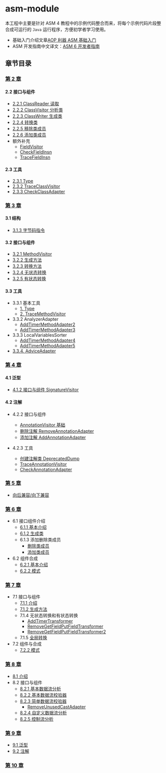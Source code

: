 # asm-module
本工程中主要是针对 ASM 4 教程中的示例代码整合而来，将每个示例代码片段整合成可运行的 `Java` 运行程序，方便初学者学习使用。
- 基础入门介绍文章[AOP 利器 ASM 基础入门](doc/blog/AOP%20利器%20ASM%20基础入门.md)
- ASM 开发指南中文译文：[ASM 6 开发者指南](doc/ASM6%20开发者指南/ASM%206%20开发者指南.md)

## 章节目录

### [第 2 章](asm_example/src/main/java/com/andoter/asm_example/part2)
#### 2.2 接口与组件
- [2.2.1 ClassReader 读取](asm_example/src/main/java/com/andoter/asm_example/part2/ClassReaderDemo.kt)
- [2.2.2 ClassVisitor 分析类](asm_example/src/main/java/com/andoter/asm_example/part2/ClassPrintVisitor.kt)
- [2.2.3 ClassWriter 生成类](asm_example/src/main/java/com/andoter/asm_example/part2/ClassWriteDemo.kt)
- [2.2.4 转换类](asm_example/src/main/java/com/andoter/asm_example/part2/ConvertDemo.kt)
- [2.2.5 移除类成员](asm_example/src/main/java/com/andoter/asm_example/part2/RemoveDebugDemo.kt)
- [2.2.6 添加类成员](asm_example/src/main/java/com/andoter/asm_example/part2/AddFieldDemo.kt)
- 额外补充
    - [FieldVisitor](asm_example/src/main/java/com/andoter/asm_example/field/FieldVisitorDemo.kt)
    - [CheckFieldInsn](asm_example/src/main/java/com/andoter/asm_example/field/CheckFieldInsn.kt)
    - [TraceFieldInsn](asm_example/src/main/java/com/andoter/asm_example/field/TraceFieldInsn.kt)

#### 2.3 工具
- [2.3.1 Type](asm_example/src/main/java/com/andoter/asm_example/part2/TypeDemo.kt)
- [2.3.2 TraceClassVisitor](asm_example/src/main/java/com/andoter/asm_example/part2/TraceClassVisitorDemo.kt)
- [2.3.3 CheckClassAdapter](asm_example/src/main/java/com/andoter/asm_example/part2/CheckClassAdapterDemo.kt)

### [第 3 章](MethodVisitor)
#### 3.1 结构
- [3.1.3 字节码指令](asm_example/src/main/java/com/andoter/asm_example/part3/字节码指令)

#### 3.2 接口与组件
- [3.2.1 MethodVisitor](asm_example/src/main/java/com/andoter/asm_example/part3/MethodPrint.kt)
- [3.2.2 生成方法](asm_example/src/main/java/com/andoter/asm_example/part3/GenerateMethod.kt)
- [3.2.3 转换方法](asm_example/src/main/java/com/andoter/asm_example/part3/RemoveNopAdapter.kt)
- [3.2.4 无状态转换](asm_example/src/main/java/com/andoter/asm_example/part3/AddTimerAdapter.kt)
- [3.2.5 有状态转换](asm_example/src/main/java/com/andoter/asm_example/part3/RemoveAddZeroAdapter.kt)

#### 3.3 工具
- 3.3.1 基本工具
    - [1. Type](asm_example/src/main/java/com/andoter/asm_example/part3/TypeDemo.kt)
    - [2. TraceMethodVisitor](asm_example/src/main/java/com/andoter/asm_example/part3/TraceMethodVisitorDemo.kt)
- 3.3.2 AnalyzerAdapter
    - [AddTimerMethodAdapter2](asm_example/src/main/java/com/andoter/asm_example/part3/AddTimerAdapter2.kt)
    - [AddTimerMethodAdapter3](asm_example/src/main/java/com/andoter/asm_example/part3/AddTimerAdapter3.kt)
- 3.3.3 LocalVariablesSorter
    - [AddTimerMethodAdapter4](asm_example/src/main/java/com/andoter/asm_example/part3/AddTimerAdapter4.kt)
    - [AddTimerMethodAdapter5](asm_example/src/main/java/com/andoter/asm_example/part3/AddTimerAdapter5.kt)
- [3.3.4. AdviceAdapter](asm_example/src/main/java/com/andoter/asm_example/part3/AddTimerAdapter6.kt)

### [第 4 章](asm_example/src/main/java/com/andoter/asm_example/part4)
#### 4.1 泛型
- [4.1.2 接口与组件 SignatureVisitor](asm_example/src/main/java/com/andoter/asm_example/part4/SignatureGeneric.kt)

#### 4.2 注解
- 4.2.2 接口与组件
    - [AnnotationVisitor 基础](asm_example/src/main/java/com/andoter/asm_example/part4/AnnotationPrinter.kt)
    - [删除注解 RemoveAnnotationAdapter](asm_example/src/main/java/com/andoter/asm_example/part4/AnnotationDemo.kt)
    - [添加注解 AddAnnotationAdapter](asm_example/src/main/java/com/andoter/asm_example/part4/AddAnnotationAdapter.kt)
    
- 4.2.3 工具
    - [创建注解类 DeprecatedDump](asm_example/src/main/java/com/andoter/asm_example/part4/DeprecatedDump.kt)
    - [TraceAnnotationVisitor](asm_example/src/main/java/com/andoter/asm_example/part4/TraceAnnotationVisitorDemo.kt)
    - [CheckAnnotationAdapter](asm_example/src/main/java/com/andoter/asm_example/part4/CheckAnnotationAdapterDemo.kt)
    
### [第 5 章](asm_example/src/main/java/com/andoter/asm_example/part5)
- [向后兼容/向下兼容](asm_example/src/main/java/com/andoter/asm_example/part5/向后兼容)

### [第 6 章](asm_example/src/main/java/com/andoter/asm_example/part6)
- 6.1 接口组件介绍
    - [6.1.1 基本介绍](asm_example/src/main/java/com/andoter/asm_example/part6/TreeAPI.kt)
    - [6.1.2 生成类](asm_example/src/main/java/com/andoter/asm_example/part6/CreateClass.kt)
    - 6.1.3 添加删除类成员
        - [删除类成员](asm_example/src/main/java/com/andoter/asm_example/part6/RemoveMethodDemo.kt)
        - [添加类成员](asm_example/src/main/java/com/andoter/asm_example/part6/AddFieldDemo.kt)
- 6.2 组件合成
    - [6.2.1 基本介绍](asm_example/src/main/java/com/andoter/asm_example/part6/TreeAPI.kt)
    - [6.2.2 模式](asm_example/src/main/java/com/andoter/asm_example/part6/PatternDemo.kt)
    
### [第 7 章](asm_example/src/main/java/com/andoter/asm_example/part7)
- 7.1 接口与组件
    - [7.1.1 介绍](asm_example/src/main/java/com/andoter/asm_example/part7/MethodNodeAPI.kt)
    - [7.1.2 生成方法](asm_example/src/main/java/com/andoter/asm_example/part7/MakeMethod.kt)
    - 7.1.4 无状态转换和有状态转换
        - [AddTimerTransformer](asm_example/src/main/java/com/andoter/asm_example/part7/AddTimerTransformer.kt)
        - [RemoveGetFieldPutFieldTransformer](asm_example/src/main/java/com/andoter/asm_example/part7/RemoveGetFieldPutFieldTransformer.kt)
        - [RemoveGetFieldPutFieldTransformer2](asm_example/src/main/java/com/andoter/asm_example/part7/RemoveGetFieldPutFieldTransformer2.kt)
    - 7.1.5 [全局转换](asm_example/src/main/java/com/andoter/asm_example/part7/OptimizeJumpTransformer.kt)
- 7.2 组件与合成
    - [7.2.2 模式](asm_example/src/main/java/com/andoter/asm_example/part7/MyAdapter.kt)
    
### [第 8 章](asm_example/src/main/java/com/andoter/asm_example/part8)
- [8.1 介绍](asm_example/src/main/java/com/andoter/asm_example/part8/AnalyzerClass.kt)
- 8.2 接口与组件
    - [8.2.1 基本数据流分析](asm_example/src/main/java/com/andoter/asm_example/part8/RemoveDeadCode.kt)
    - [8.2.2 基本数据流校验器](asm_example/src/main/java/com/andoter/asm_example/part8/BasicVerifierAdapter.kt)
    - [8.2.3 简单数据流校验器](asm_example/src/main/java/com/andoter/asm_example/part8/RemoveUnusedCastTransformer.kt)
        - [RemoveUnusedCastAdapter](asm_example/src/main/java/com/andoter/asm_example/part8/RemoveUnusedCastAdapter.kt)
    - [8.2.4 自定义数据流分析](asm_example/src/main/java/com/andoter/asm_example/part8/IsNullInterpreter.kt)
    - [8.2.5 控制流分析](asm_example/src/main/java/com/andoter/asm_example/part8/CyclomaticComplexity.kt)
    
### [第 9 章](asm_example/src/main/java/com/andoter/asm_example/part9)
- [9.1 泛型](asm_example/src/main/java/com/andoter/asm_example/part9/SignatureVisitorAdapter.java)
- [9.2 注解](asm_example/src/main/java/com/andoter/asm_example/part9/AnnotationNodeAdapter.kt)

### [第 10 章](asm_example/src/main/java/com/andoter/asm_example/part10)